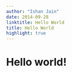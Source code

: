 ```yaml
---
author: "Ishan Jain"
date: 2014-09-28
linktitle: Hello World
title: Hello World
highlight: true
---
```




# Hello world!
